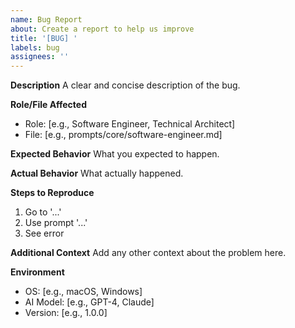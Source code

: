 ```yaml
---
name: Bug Report
about: Create a report to help us improve
title: '[BUG] '
labels: bug
assignees: ''
---
```


**Description**
A clear and concise description of the bug.

**Role/File Affected**
- Role: [e.g., Software Engineer, Technical Architect]
- File: [e.g., prompts/core/software-engineer.md]

**Expected Behavior**
What you expected to happen.

**Actual Behavior**
What actually happened.

**Steps to Reproduce**
1. Go to '...'
2. Use prompt '...'
3. See error

**Additional Context**
Add any other context about the problem here.

**Environment**
- OS: [e.g., macOS, Windows]
- AI Model: [e.g., GPT-4, Claude]
- Version: [e.g., 1.0.0]